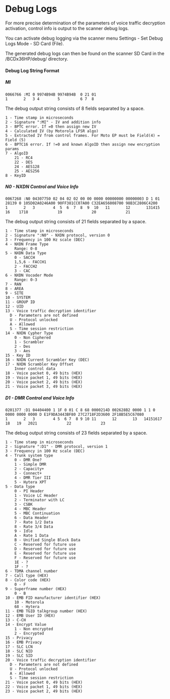 # Debug Logs

For more precise determination of the parameters of voice traffic decryption activation, control info is output to the scanner debug logs.

You can activate debug logging via the scanner menu Settings - Set Debug Logs Mode - SD Card (File). 

The generated debug logs can then be found on the scanner SD Card in the /BCDx36HP/debug/ directory.

#### Debug Log String Format

##### MI

```
0066766 :MI 0 9974B94B 9974B94B  0 21 01
1       2   3 4        5         6 7  8
```
The debug output string consists of 8 fields separated by a space.

```
1 - Time stamp in microseconds
2 - Signature ":MI" - IV and addition info
3 - BPTC error. If =0 then assign new IV
4 - Calculated IV (by Motorola LFSR algo)
5 - Extracted IV from control frames. For Moto EP must be Field(4) = Field (5)
6 - BPTC16 error. If !=0 and known AlgoID then assign new encryption params
7 - AlgoID
    21 - RC4
    22 - DES
    24 - AES128
    25 - AES256
8 - KeyID
```
##### N0 - NXDN Control and Voice Info

```
0067268 :N0 04307750 02 04 02 02 00 00 0000 00000000 00000003 D 1 01 28139 0 105D02A0246A00 90FF381CC07A00 C32EA656008700 98B3C2806C4200 
1       2   3        4  5  6  7  8  9  10   11       12       131415 16    1718             19             20             21
```
The debug output string consists of 21 fields separated by a space.

```
1 - Time stamp in microseconds
2 - Signature ":N0" - NXDN protocol, version 0
3 - Frequency in 100 Hz scale (DEC)
4 - NXDN Frame Type
    Range: 0-8
5 - NXDN Data Type
    0 - SACCH
    1,5,6 - FACCH1
    2 - FACCH2
    3 - CAC
6 - NXDN Vocoder Mode
    Range: 0-3
7 - RAN
8 - AREA
9 - SITE
10 - SYSTEM
11 - GROUP ID
12 - UID
13 - Voice traffic decryption identifier
  D - Parameters are not defined
  U - Protocol unlocked
  A - Allowed
  S - Time session restriction
14 - NXDN Cypher Type
    0 - Non Ciphered
    1 - Scrambler
    2 - Des
    3 - Aes
15 - Key ID
16 - NXDN Current Scrambler Key (DEC)
17 - NXDN Scrambler Key Offset
    Inner control data
18 - Voice packet 0, 49 bits (HEX)
19 - Voice packet 1, 49 bits (HEX)
20 - Voice packet 2, 49 bits (HEX)
21 - Voice packet 3, 49 bits (HEX)
```

##### D1 - DMR Control and Voice Info

```
0201377 :D1 04404400 1 1F 0 01 C 8 68 0000214D 002628B2 0000 1 1 0 0000 0000 0000 D E1F9DA3443BF80 27C2718F2D3600 2F18B5E5C67080 
1       2   3        4 5  6 7  8 9 10 11       12       13   14151617   18   19   2021             22             23
```

The debug output string consists of 23 fields separated by a space.

```
1 - Time stamp in microseconds
2 - Signature ":D1" - DMR protocol, version 1
3 - Frequency in 100 Hz scale (DEC)
4 - Trunk system type
    0 - DMR One?
    1 - Simple DMR
    2 - Capacity+
    3 - Connect+
    4 - DMR Tier III
    5 - Hytera XPT
5 - Data type
    0 - PI Header
    1 - Voice LC Header
    2 - Terminator with LC
    3 - CSBK
    4 - MBC Header
    5 - MBC Continuation
    6 - Data Header
    7 - Rate 1/2 Data
    8 - Rate 3/4 Data
    9 - Idle
    A - Rate 1 Data
    B - Unified Single Block Data
    C - Reserved for future use
    D - Reserved for future use
    E - Reserved for future use
    F - Reserved for future use
    1E - ?
    1F - ?
6 - TDMA channel number
7 - Call type (HEX)
8 - Color code (HEX)
    0 - F
9 - Superframe number (HEX)
    0 - B
10 - EMB FID manufacturer identifier (HEX)
    10 - Motorola
    68 - Hytera
11 - EMB TGID talkgroup number (HEX)
12 - EMB User ID (HEX)
13 - C-CH 
14 - Encrypt Value
    1 - Non encrypted
    2 - Encrypted
15 - Privacy
16 - EMB Privacy
17 - SLC LCN
18 - SLC NID
19 - SLC SID
20 - Voice traffic decryption identifier
  D - Parameters are not defined
  U - Protocol unlocked
  A - Allowed
  S - Time session restriction
21 - Voice packet 0, 49 bits (HEX)
22 - Voice packet 1, 49 bits (HEX)
23 - Voice packet 2, 49 bits (HEX)
```


